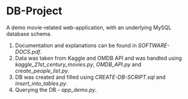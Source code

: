 # DB-Project
A demo movie-related web-application, with an underlying MySQL database schema.
1. Documentation and explanations can be found in *SOFTWARE-DOCS.pdf*.
2. Data was taken from Kaggle and OMDB API and was handled using *kaggle_21st_century_movies.py*, *OMDB_API.py* and *create_people_list.py*.
3. DB was created and filled using *CREATE-DB-SCRIPT.sql* and *insert_into_tables.py*.
4. Querying the DB - *app_demo.py*.
